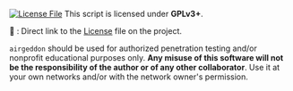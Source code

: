 [![License File][License File]](https://github.com/v1s1t0r1sh3r3/airgeddon/blob/master/License.md)
This script is licensed under **GPLv3+**.

📃 : Direct link to the [License] file on the project.

`airgeddon` should be used for authorized penetration testing and/or nonprofit educational purposes only.
**Any misuse of this software will not be the responsibility of the author or of any other collaborator**.
Use it at your own networks and/or with the network owner's permission.

[License File]: http://gplv3.fsf.org/gplv3-127x51.png
[License]: https://github.com/v1s1t0r1sh3r3/airgeddon/blob/master/License.md